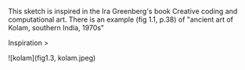 This sketch is inspired in the Ira Greenberg's book Creative coding and computational art. There is an example (fig 1.1, p.38) of "ancient art of Kolam, southern India, 1970s"

Inspiration >

![kolam](fig1.3, kolam.jpeg)
